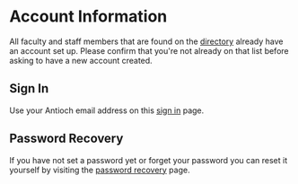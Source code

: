 # Account Information

All faculty and staff members that are found on the [directory](http://antiochcollege.org/college-directory) already have an account set up. Please confirm that you're not already on that list before asking to have a new account created.

## Sign In

Use your Antioch email address on this [sign in](http://antiochcollege.org/user) page. 

## Password Recovery

If you have not set a password yet
or forget your password you can reset it yourself by visiting the
[password recovery](http://antiochcollege.org/user/password) page.


